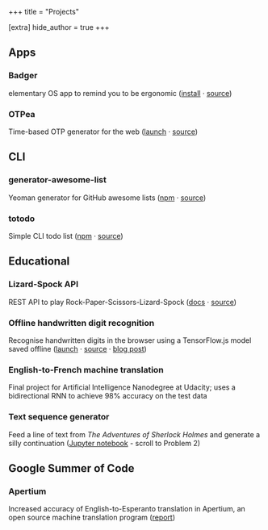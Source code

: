 +++
title = "Projects"

[extra]
hide_author = true
+++

## Apps

### Badger

elementary OS app to remind you to be ergonomic ([install](https://appcenter.elementary.io/com.github.elfenware.badger) · [source](https://github.com/elfenware/badger))

### OTPea

Time-based OTP generator for the web ([launch](https://otpea.surge.sh/) · [source](https://github.com/dar5hak/otpea-web))

## CLI

### generator-awesome-list

Yeoman generator for GitHub awesome lists ([npm](https://www.npmjs.com/package/generator-awesome-list) · [source](https://github.com/dar5hak/generator-awesome-list))

### totodo

Simple CLI todo list ([npm](https://www.npmjs.com/package/totodo) · [source](https://github.com/dar5hak/totodo))

## Educational

### Lizard-Spock API

REST API to play Rock-Paper-Scissors-Lizard-Spock ([docs](http://backend.lizardspock.xyz/api/v1/swagger/index.html) · [source](https://github.com/dar5hak/lizardspock-api))

### Offline handwritten digit recognition

Recognise handwritten digits in the browser using a TensorFlow.js model saved offline ([launch](https://dar5hak.github.io/offline-mnist/) · [source](https://github.com/dar5hak/offline-mnist) · [blog post](https://dubiousdisc.xyz/2019/02/22/ml-offline-web-tfjs/))

### English-to-French machine translation

Final project for Artificial Intelligence Nanodegree at Udacity; uses a bidirectional RNN to achieve 98% accuracy on the test data

### Text sequence generator

Feed a line of text from _The Adventures of Sherlock Holmes_ and generate a silly continuation ([Jupyter notebook](https://github.com/dar5hak/aind2-rnn/blob/master/RNN_project.ipynb) - scroll to Problem 2)

## Google Summer of Code

### Apertium

Increased accuracy of English-to-Esperanto translation in Apertium, an open source machine translation program ([report](https://wiki.apertium.org/wiki/User:Darshak/GSoC_2014_Report))
